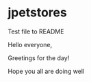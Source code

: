 # jpetstores

Test file to README

Hello everyone,

Greetings for the day!

Hope you all are doing well
